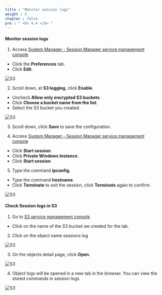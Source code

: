 ```yaml
---
title : "Monitor session logs"
weight : 4
chapter : false
pre : " <b> 4.4 </b> "
---
```


#### Monitor session logs

1. Access [System Manager - Session Manager service management console](https://console.aws.amazon.com/systems-manager/session-manager)
  + Click the **Preferences** tab.
  + Click **Edit**.
  
![S3](/images/4.s3/010-s3.png)

2. Scroll down, at **S3 logging**, click **Enable**.
  + Uncheck **Allow only encrypted S3 buckets**.
  + Click **Choose a bucket name from the list**.
  + Select the S3 bucket you created.
  
![S3](/images/4.s3/011-s3.png)

3. Scroll down, click **Save** to save the configuration.

4. Access [System Manager - Session Manager service management console](https://console.aws.amazon.com/systems-manager/session-manager)
  + Click **Start session**.
  + Click **Private Windows Instance**.
  + Click **Start session**.

5. Type the command **ipconfig**.
  + Type the command **hostname**.
  + Click **Terminate** to exit the session, click **Terminate** again to confirm.

![S3](/images/4.s3/012-s3.png)


#### Check **Session logs** in **S3**

1. Go to [S3 service management console](https://s3.console.aws.amazon.com/s3/home)
  + Click on the name of the S3 bucket we created for the lab.

2. Click on the object name sessions log

![S3](/images/4.s3/013-s3.png)

3. On the objects detail page, click **Open**.

![S3](/images/4.s3/014-s3.png)

4. Object logs will be opened in a new tab in the browser. You can view the stored commands in session logs.

![S3](/images/4.s3/015-s3.png)